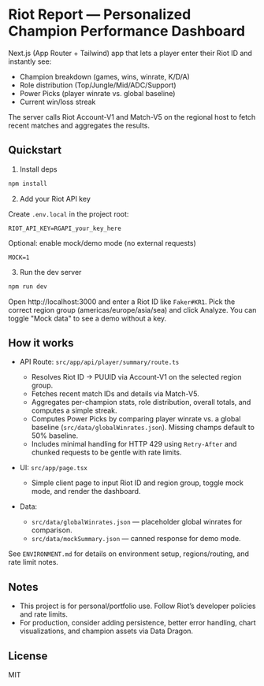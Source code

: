 # Riot Report — Personalized Champion Performance Dashboard

Next.js (App Router + Tailwind) app that lets a player enter their Riot ID and instantly see:

- Champion breakdown (games, wins, winrate, K/D/A)
- Role distribution (Top/Jungle/Mid/ADC/Support)
- Power Picks (player winrate vs. global baseline)
- Current win/loss streak

The server calls Riot Account-V1 and Match-V5 on the regional host to fetch recent matches and aggregates the results.

## Quickstart

1) Install deps

```bash
npm install
```

2) Add your Riot API key

Create `.env.local` in the project root:

```
RIOT_API_KEY=RGAPI_your_key_here
```

Optional: enable mock/demo mode (no external requests)

```
MOCK=1
```

3) Run the dev server

```bash
npm run dev
```

Open http://localhost:3000 and enter a Riot ID like `Faker#KR1`. Pick the correct region group (americas/europe/asia/sea) and click Analyze. You can toggle "Mock data" to see a demo without a key.

## How it works

- API Route: `src/app/api/player/summary/route.ts`
  - Resolves Riot ID → PUUID via Account-V1 on the selected region group.
  - Fetches recent match IDs and details via Match-V5.
  - Aggregates per-champion stats, role distribution, overall totals, and computes a simple streak.
  - Computes Power Picks by comparing player winrate vs. a global baseline (`src/data/globalWinrates.json`). Missing champs default to 50% baseline.
  - Includes minimal handling for HTTP 429 using `Retry-After` and chunked requests to be gentle with rate limits.

- UI: `src/app/page.tsx`
  - Simple client page to input Riot ID and region group, toggle mock mode, and render the dashboard.

- Data:
  - `src/data/globalWinrates.json` — placeholder global winrates for comparison.
  - `src/data/mockSummary.json` — canned response for demo mode.

See `ENVIRONMENT.md` for details on environment setup, regions/routing, and rate limit notes.

## Notes

- This project is for personal/portfolio use. Follow Riot’s developer policies and rate limits.
- For production, consider adding persistence, better error handling, chart visualizations, and champion assets via Data Dragon.

## License

MIT
